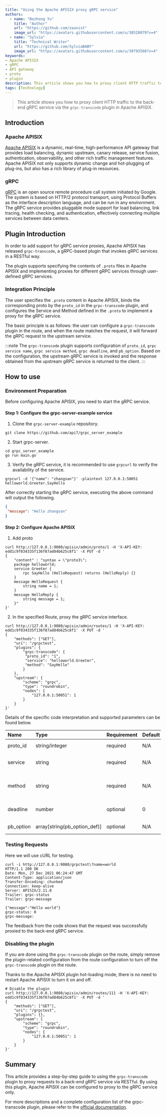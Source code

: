 ```yaml
---
title: "Using the Apache APISIX proxy gRPC service"
authors:
  - name: "Bozhong Yu"
    title: "Author"
    url: "https://github.com/zaunist"
    image_url: "https://avatars.githubusercontent.com/u/38528079?v=4"
  - name: "Sylvia"
    title: "Technical Writer"
    url: "https://github.com/SylviaBABY"
    image_url: "https://avatars.githubusercontent.com/u/39793568?v=4"
keywords:
- Apache APISIX
- gRPC
- API gateway
- proto
- plugin
description: This article shows you how to proxy client HTTP traffic to the back-end gRPC service via the `grpc-transcode` plugin in Apache APISIX.
tags: [Technology]
---
```


> This article shows you how to proxy client HTTP traffic to the back-end gRPC service via the `grpc-transcode` plugin in Apache APISIX.

<!--truncate-->

## Introduction

### Apache APISIX

[Apache APISIX](https://apisix.apache.org/) is a dynamic, real-time, high-performance API gateway that provides load balancing, dynamic upstream, canary release, service fusion, authentication, observability, and other rich traffic management features. Apache APISIX not only supports dynamic change and hot-plugging of plug-ins, but also has a rich library of plug-in resources.

### gRPC

[gRPC](https://grpc.io/) is an open source remote procedure call system initiated by Google. The system is based on HTTP/2 protocol transport, using Protocol Buffers as the interface description language, and can be run in any environment. The gRPC service provides pluggable mode support for load balancing, link tracing, health checking, and authentication, effectively connecting multiple services between data centers.

## Plugin Introduction

In order to add support for gRPC service proxies, Apache APISIX has released `grpc-transcode`, a gRPC-based plugin that invokes gRPC services in a RESTful way.

The plugin supports specifying the contents of `.proto` files in Apache APISIX and implementing proxies for different gRPC services through user-defined gRPC services.

### Integration Principle

The user specifies the `.proto` content in Apache APISIX, binds the corresponding proto by the `proto_id` in the `grpc-transcode` plugin, and configures the Service and Method defined in the `.proto` to implement a proxy for the gRPC service.

The basic principle is as follows: the user can configure a `grpc-transcode` plugin in the route, and when the route matches the request, it will forward the gRPC request to the upstream service.

:::note
The `grpc-transcode` plugin supports configuration of `proto_id`, `grpc service name`, `grpc service method`, `grpc deadline`, and `pb_option`. Based on the configuration, the upstream gRPC service is invoked and the response obtained from the upstream gRPC service is returned to the client.
:::

## How to use

### Environment Preparation

Before configuring Apache APISIX, you need to start the gRPC service.

#### Step 1: Configure the grpc-server-example service

1. Clone the `grpc-server-example` repository.

```shell
git clone https://github.com/api7/grpc_server_example
```

2. Start grpc-server.

```shell
cd grpc_server_example
go run main.go
```

3. Verify the gRPC service, it is recommended to use `grpcurl` to verify the availability of the service.

```shell
grpcurl -d '{"name": "zhangsan"}' -plaintext 127.0.0.1:50051 helloworld.Greeter.SayHello
```

After correctly starting the gRPC service, executing the above command will output the following.

```json
{
 "message": "Hello zhangsan"
}
```

#### Step 2: Configure Apache APISIX

1. Add proto

```shell
curl http://127.0.0.1:9080/apisix/admin/proto/1 -H 'X-API-KEY: edd1c9f034335f136f87ad84b625c8f1' -X PUT -d '
{
    "content" : "syntax = \"proto3\";
    package helloworld;
    service Greeter {
        rpc SayHello (HelloRequest) returns (HelloReply) {}
    }
    message HelloRequest {
        string name = 1;
    }
    message HelloReply {
        string message = 1;
    }"
}'
```

2. In the specified Route, proxy the gRPC service interface.

```shell
curl http://127.0.0.1:9080/apisix/admin/routes/1 -H 'X-API-KEY: edd1c9f034335f136f87ad84b625c8f1' -X PUT -d '
{
    "methods": ["GET"],
    "uri": "/grpctest",
    "plugins": {
        "grpc-transcode": {
         "proto_id": "1",
         "service": "helloworld.Greeter",
         "method": "SayHello"
        }
    },
    "upstream": {
        "scheme": "grpc",
        "type": "roundrobin",
        "nodes": {
            "127.0.0.1:50051": 1
        }
    }
}'
```

Details of the specific code interpretation and supported parameters can be found below.

| Name      | Type                        | Requirement | Default | Description                       |
|:----------|:-----------------------------|:------|:-------|:---------------------------|
| proto_id  | string/integer               | required | N/A  | `.proto` content id        |
| service   | string                       | required | N/A  | the grpc service name                |
| method    | string                       | required | N/A  | the method name of grpc service  |
| deadline  | number                       | optional | 0    | deadline for grpc in milliseconds          |
| pb_option | array[string(pb_option_def)] | optional | N/A  | protobuf options |

### Testing Requests

Here we will use cURL for testing.

```shell
curl -i http://127.0.0.1:9080/grpctest\?name=world
HTTP/1.1 200 OK
Date: Mon, 27 Dec 2021 06:24:47 GMT
Content-Type: application/json
Transfer-Encoding: chunked
Connection: keep-alive
Server: APISIX/2.11.0
Trailer: grpc-status
Trailer: grpc-message

{"message":"Hello world"}
grpc-status: 0
grpc-message:
```

The feedback from the code shows that the request was successfully proxied to the back-end gRPC service.

### Disabling the plugin

If you are done using the `grpc-transcode` plugin on the route, simply remove the plugin-related configuration from the route configuration to turn off the `grpc-transcode` plugin on the route.

Thanks to the Apache APISIX plugin hot-loading mode, there is no need to restart Apache APISIX to turn it on and off.

```shell
# Disable the plugin
curl http://127.0.0.1:9080/apisix/admin/routes/111 -H 'X-API-KEY: edd1c9f034335f136f87ad84b625c8f1' -X PUT -d '
{
    "methods": ["GET"],
    "uri": "/grpctest",
    "plugins": {},
    "upstream": {
        "scheme": "grpc",
        "type": "roundrobin",
        "nodes": {
            "127.0.0.1:50051": 1
        }
    }
}'
```

## Summary

This article provides a step-by-step guide to using the `grpc-transcode` plugin to proxy requests to a back-end gRPC service via RESTful. By using this plugin, Apache APISIX can be configured to proxy to the gRPC service only.

For more descriptions and a complete configuration list of the grpc-transcode plugin, please refer to the [official documentation](https://apisix.apache.org/docs/apisix/next/plugins/grpc-transcode/).
